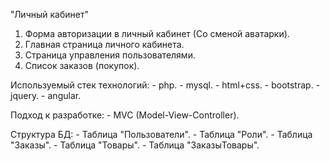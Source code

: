 "Личный кабинет"

1. Форма авторизации в личный кабинет (Со сменой аватарки).
2. Главная страница личного кабинета.
3. Страница управления пользователями.
4. Список заказов (покупок).

Используемый стек технологий:
    - php.
    - mysql.
    - html+css.
    - bootstrap.
    - jquery.
    - angular.

Подход к разработке:
    - MVC (Model-View-Controller).

Структура БД:
    - Таблица "Пользователи".
    - Таблица "Роли".
    - Таблица "Заказы".
    - Таблица "Товары".
    - Таблица "ЗаказыТовары".
    